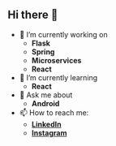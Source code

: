 ## Hi there 👋

- 🔭 I’m currently working on
   - **Flask** 
   - **Spring** 
   - **Microservices**
   - **React**
- 🌱 I’m currently learning
   - **React**
- 💬 Ask me about 
   - **Android**
- 📫 How to reach me:
   - **[LinkedIn](https://in.linkedin.com/in/k-s-lohith-773757122)**
   - **[Instagram](https://www.instagram.com/ks_lohith/?hl=en)**




